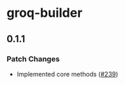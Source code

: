 # groq-builder

## 0.1.1

### Patch Changes

- Implemented core methods ([#239](https://github.com/FormidableLabs/groqd/pull/239))
